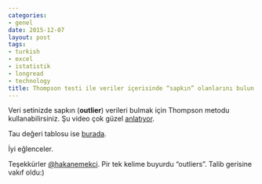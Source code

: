 ```yaml
---
categories:
- genel
date: 2015-12-07
layout: post
tags:
- turkish
- excel
- istatistik
- longread
- technology
title: Thompson testi ile veriler içerisinde “sapkın” olanlarını bulun
---
```


Veri setinizde sapkın (**outlier**) verileri bulmak için Thompson metodu kullanabilirsiniz. Şu video çok güzel [anlatıyor](https://www.youtube.com/watch?v=vJq65t7rsBE&list=FLc11YyK__RLCzRrNWfkhBjQ&index=1).

Tau değeri tablosu ise [burada](https://www.mne.psu.edu/me345/Exams/Modified_Thompson_tau_table.pdf).

İyi eğlenceler.

Teşekkürler [@hakanemekci](http://tmblr.co/mVp-7Jb8OEySYgCqAV0ZK4g). Pir tek kelime buyurdu “outliers”. Talib gerisine vakıf oldu:)
